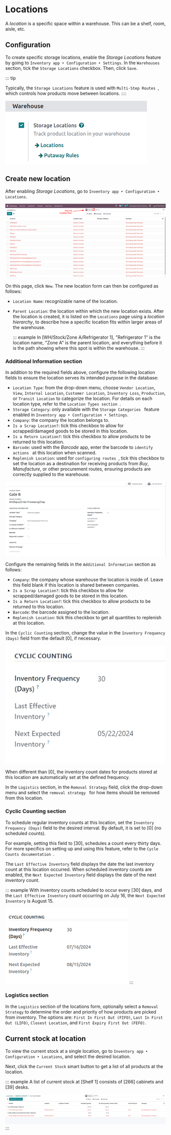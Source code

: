 # Locations

A *location* is a specific space within a warehouse. This can be a
shelf, room, aisle, etc.

## Configuration

To create specific storage locations, enable the *Storage Locations*
feature by going to
`Inventory app ‣ Configuration ‣ Settings`. In the `Warehouses` section, tick the `Storage Locations` checkbox. Then, click `Save`.

::: tip

Typically, the `Storage Locations`
feature is used with `Multi-Step Routes
`, which controls how products move between locations.
::::

![Show Storage Locations feature.](use_locations/enable-location.png)

## Create new location

After enabling *Storage Locations*, go to
`Inventory app ‣ Configuration ‣
Locations`.

![List of internal locations.](use_locations/locations.png)

On this page, click `New`. The new
location form can then be configured as follows:

- `Location Name`: recognizable name
  of the location.

- `Parent Location`: the location
  within which the new location exists. After the location is created,
  it is listed on the `Locations`
  page using a *location hierarchy*, to describe how a specific location
  fits within larger areas of the warehouse.

  ::: example
  In [WH/Stock/Zone A/Refrigerator 1], \"Refrigerator 1\" is
  the location name, \"Zone A\" is the parent location, and everything
  before it is the path showing where this spot is within the warehouse.
  :::

### Additional Information section

In addition to the required fields above, configure the following
location fields to ensure the location serves its intended purpose in
the database:

- `Location Type`: from the drop-down
  menu, choose `Vendor Location`,
  `View`,
  `Internal Location`,
  `Customer Location`,
  `Inventory Loss`,
  `Production`, or
  `Transit Location` to categorize
  the location. For details on each location type, refer to the
  `Location Types section
  `.
- `Storage Category`: only available
  with the `Storage Categories
  ` feature enabled in
  `Inventory app ‣ Configuration ‣ Settings`.
- `Company`: the company the location
  belongs to.
- `Is a Scrap Location?`: tick this
  checkbox to allow for scrapped/damaged goods to be stored in this
  location.
- `Is a Return Location?`: tick this
  checkbox to allow products to be returned to this location.
- `Barcode`: used with the *Barcode*
  app, enter the barcode to `identify actions
  ` at this
  location when scanned.
- `Replenish Location`: used for
  `configuring routes
  `, tick this checkbox to set the location as a destination
  for receiving products from *Buy*, *Manufacture*, or other procurement
  routes, ensuring products are correctly supplied to the warehouse.

![Additional Information section of new location creation form.](use_locations/new-location.png)

Configure the remaining fields in the
`Additional Information` section as
follows:

- `Company`: the company whose
  warehouse the location is inside of. Leave this field blank if this
  location is shared between companies.
- `Is a Scrap Location?`: tick this
  checkbox to allow for scrapped/damaged goods to be stored in this
  location.
- `Is a Return Location?`: tick this
  checkbox to allow products to be returned to this location.
- `Barcode`: the barcode assigned to
  the location.
- `Replenish Location`: tick this
  checkbox to get all quantities to replenish at this location.

In the `Cyclic Counting` section,
change the value in the `Inventory Frequency
(Days)` field from the default
[0], if necessary.

![Cyclic Counting section of new location creation form.](use_locations/use-locations-cyclic-counting.png)

When different than [0], the inventory count dates for
products stored at this location are automatically set at the defined
frequency.

In the `Logistics` section, in the
`Removal Strategy` field, click the
drop-down menu and select the
`removal strategy ` for how items should be removed from this location.

### Cyclic Counting section 

To schedule regular inventory counts at this location, set the
`Inventory Frequency
(Days)` field to the desired
interval. By default, it is set to [0] (no scheduled
counts).

For example, setting this field to [30], schedules a count
every thirty days. For more specifics on setting up and using this
feature, refer to the
`Cycle Counts documentation `.

The `Last Effective Inventory` field
displays the date the last inventory count at this location occurred.
When scheduled inventory counts are enabled, the `Next Expected
Inventory` field displays the date of
the next inventory count.

::: example
With inventory counts scheduled to occur every [30] days,
and the `Last Effective
Inventory` count occurring on July
16, the `Next Expected Inventory` is
August 15.

![Show Cyclic Count section of the locations form.](use_locations/scheduled-count.png)
:::

### Logistics section

In the `Logistics` section of the
locations form, optionally select a `Removal
Strategy` to determine the order and
priority of how products are picked from inventory. The options are:
`First In First Out (FIFO)`,
`Last In First Out (LIFO)`, `Closest
Location`, and
`First Expiry First Out (FEFO)`.


## Current stock at location

To view the current stock at a single location, go to `Inventory app ‣
Configuration ‣ Locations`,
and select the desired location.

Next, click the `Current Stock` smart
button to get a list of all products at the location.

::: example
A list of current stock at [Shelf 1] consists of
[266] cabinets and [39] desks.

![Show stock at Shelf 1.](use_locations/current-stock.png)
:::
